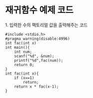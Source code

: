 <h1>재귀함수 예제 코드</h1>
1. 입력한 수의 팩토리얼 값을 출력해주는 코드

```
#include <stdio.h>
#pragma warning(disable:4996)
int fac(int x)
int main(){
    int num;
    scanf("%d", &num);
    printf("%d",fac(num));
    return 0;
}
int fac(int x){
    if (x==1)
        return;
    return x * fac(x-1);
}
```